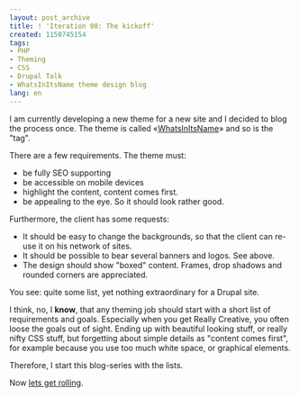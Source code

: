 ```yaml
---
layout: post_archive
title: ! 'Iteration 00: The kickoff'
created: 1150745154
tags:
- PHP
- Theming
- CSS
- Drupal Talk
- WhatsInItsName theme design blog
lang: en
---
```

I am currently developing a new theme for a new site and I decided to blog the process once. The theme is called «[WhatsInItsName](/taxonomy/term/65)» and so is the "tag".
<!--break-->
There are a few requirements. The theme must:

 * be fully SEO supporting
 * be accessible on mobile devices
 * highlight the content, content comes first. 
 * be appealing to the eye. So it should look rather good. 

Furthermore, the client has some requests:

 * It should be easy to change the backgrounds, so that the client can re-use it on his network of sites.
 * It should be possible to bear several banners and logos. See above.
 * The design should show "boxed" content. Frames, drop shadows and rounded corners are appreciated. 

You see: quite some list, yet nothing extraordinary for a Drupal site. 

I think, no, I __know__, that any theming job should start with a short list of requirements and goals. Especially when you get Really Creative, you often loose the goals out of sight. Ending up with beautiful looking stuff, or really nifty CSS stuff, but forgetting about simple details as "content comes first", for example because you use too much white space, or graphical elements.

Therefore, I start this blog-series with the lists.

Now [lets get rolling](/taxonomy/term/65).
